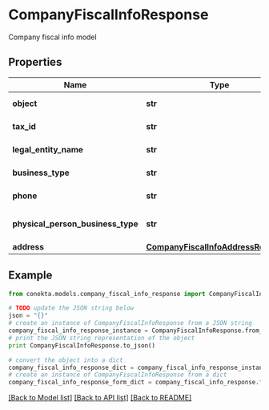 # CompanyFiscalInfoResponse

Company fiscal info model

## Properties
Name | Type | Description | Notes
------------ | ------------- | ------------- | -------------
**object** | **str** | The resource&#39;s type | [optional] 
**tax_id** | **str** | Tax ID of the company | [optional] 
**legal_entity_name** | **str** | Legal name of the company | [optional] 
**business_type** | **str** | Business type of the company | [optional] 
**phone** | **str** | Phone number of the company | [optional] 
**physical_person_business_type** | **str** | Business type if &#39;persona_fisica&#39; | [optional] 
**address** | [**CompanyFiscalInfoAddressResponse**](CompanyFiscalInfoAddressResponse.md) |  | [optional] 

## Example

```python
from conekta.models.company_fiscal_info_response import CompanyFiscalInfoResponse

# TODO update the JSON string below
json = "{}"
# create an instance of CompanyFiscalInfoResponse from a JSON string
company_fiscal_info_response_instance = CompanyFiscalInfoResponse.from_json(json)
# print the JSON string representation of the object
print CompanyFiscalInfoResponse.to_json()

# convert the object into a dict
company_fiscal_info_response_dict = company_fiscal_info_response_instance.to_dict()
# create an instance of CompanyFiscalInfoResponse from a dict
company_fiscal_info_response_form_dict = company_fiscal_info_response.from_dict(company_fiscal_info_response_dict)
```
[[Back to Model list]](../README.md#documentation-for-models) [[Back to API list]](../README.md#documentation-for-api-endpoints) [[Back to README]](../README.md)


